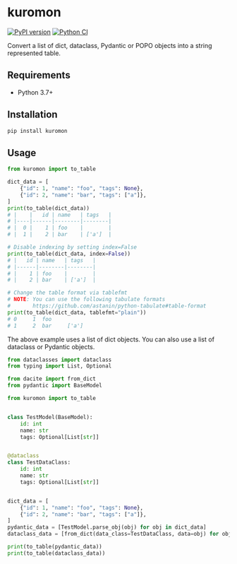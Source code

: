 # kuromon

[![PyPI version](https://badge.fury.io/py/kuromon.svg)](https://badge.fury.io/py/kuromon)
[![Python CI](https://github.com/ninoseki/kuromon/actions/workflows/test.yml/badge.svg)](https://github.com/ninoseki/kuromon/actions/workflows/test.yml)

Convert a list of dict, dataclass, Pydantic or POPO objects into a string represented table.

## Requirements

- Python 3.7+

## Installation

```bash
pip install kuromon
```

## Usage

```py
from kuromon import to_table

dict_data = [
    {"id": 1, "name": "foo", "tags": None},
    {"id": 2, "name": "bar", "tags": ["a"]},
]
print(to_table(dict_data))
# |    |   id | name   | tags   |
# |----|------|--------|--------|
# |  0 |    1 | foo    |        |
# |  1 |    2 | bar    | ['a']  |

# Disable indexing by setting index=False
print(to_table(dict_data, index=False))
# |   id | name   | tags   |
# |------|--------|--------|
# |    1 | foo    |        |
# |    2 | bar    | ['a']  |

# Change the table format via tablefmt
# NOTE: You can use the following tabulate formats
#       https://github.com/astanin/python-tabulate#table-format
print(to_table(dict_data, tablefmt="plain"))
# 0     1  foo
# 1     2  bar     ['a']
```

The above example uses a list of dict objects. You can also use a list of dataclass or Pydantic objects.

```py
from dataclasses import dataclass
from typing import List, Optional

from dacite import from_dict
from pydantic import BaseModel

from kuromon import to_table


class TestModel(BaseModel):
    id: int
    name: str
    tags: Optional[List[str]]


@dataclass
class TestDataClass:
    id: int
    name: str
    tags: Optional[List[str]]


dict_data = [
    {"id": 1, "name": "foo", "tags": None},
    {"id": 2, "name": "bar", "tags": ["a"]},
]
pydantic_data = [TestModel.parse_obj(obj) for obj in dict_data]
dataclass_data = [from_dict(data_class=TestDataClass, data=obj) for obj in dict_data]

print(to_table(pydantic_data))
print(to_table(dataclass_data))
```
